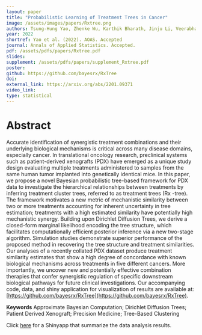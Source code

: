 ```yaml
---
layout: paper
title: "Probabilistic Learning of Treatment Trees in Cancer"
image: /assets/images/papers/Rxtree.png
authors: Tsung-Hung Yao, Zhenke Wu, Karthik Bharath, Jinju Li, Veerabhadran Baladandayuthapani
year: 2022
shortref: Yao et al. (2022). AOAS. Accepted
journal: Annals of Applied Statistics. Accepted.
pdf: /assets/pdfs/papers/Rxtree.pdf
slides: 
supplement: /assets/pdfs/papers/supplement_Rxtree.pdf  
poster: 
github: https://github.com/bayesrx/RxTree
doi: 
external_link: https://arxiv.org/abs/2201.09371
video_link: 
type: statistical
---
```


# Abstract

Accurate identification of synergistic treatment combinations and their underlying biological mechanisms is critical across many disease domains, especially cancer. In translational oncology research, preclinical systems such as patient-derived xenografts (PDX) have emerged as a unique study design evaluating multiple treatments administered to samples from the same human tumor implanted into genetically identical mice. In this paper, we propose a novel Bayesian probabilistic tree-based framework for PDX data to investigate the hierarchical relationships between treatments by inferring treatment cluster trees, referred to as treatment trees (Rx -tree). The framework motivates a new metric of mechanistic similarity between two or more treatments accounting for inherent uncertainty in tree estimation; treatments with a high estimated similarity have potentially high mechanistic synergy. Building upon Dirichlet Diffusion Trees, we derive a closed-form marginal likelihood encoding the tree structure, which facilitates computationally efficient posterior inference via a new two-stage algorithm. Simulation studies demonstrate superior performance of the proposed method in recovering the tree structure and treatment similarities. Our analyses of a recently collated PDX dataset produce treatment similarity estimates that show a high degree of concordance with known biological mechanisms across treatments in five different cancers. More importantly, we uncover new and potentially effective combination therapies that confer synergistic regulation of specific downstream biological pathways for future clinical investigations. Our accompanying code, data, and shiny application for visualization of results are available at: [https://github.com/bayesrx/RxTree](https://github.com/bayesrx/RxTree).

**Keywords** Approximate Bayesian Computation; Dirichlet Diffusion Trees; Patient Derived Xenograft; Precision Medicine; Tree-Based Clustering

Click [here](https://yaots.shinyapps.io/RxTreePDX/) for a Shinyapp that summarize the data analysis results.

